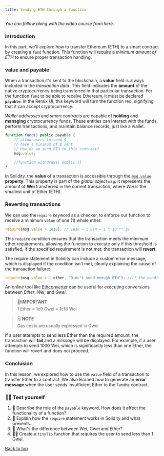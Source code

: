 ```yaml
---
title: Sending ETH through a function
---
```


_You can follow along with the video course from here._

<a name="top"></a>

### Introduction

In this part, we'll explore how to transfer Ethereum (ETH) to a smart contract by creating a `fund` function. This function will require a _minimum amount of ETH_ to ensure proper transaction handling.

### value and payable

When a transaction it's sent to the blockchain, a **value** field is always included in the _transaction data_. This field indicates the **amount** of the native cryptocurrency being transferred in that particular transaction.
For the function `fund` to be able to receive Ethereum, it must be declared **`payable`**. In the Remix UI, this keyword will turn the function red, signifying that it can accept cryptocurrency.

_Wallet addresses_ and _smart contracts_ are capable of **holding** and **managing** cryptocurrency funds. These entities can interact with the funds, perform transactions, and maintain balance records, just like a wallet.

```js
function fund() public payable {
    // allow users to send $
    // have a minimum of $ sent
    // How do we send ETH to this contract?
    msg.value;

    //function withdraw() public {}
}
```

In Solidity, the **value** of a transaction is accessible through the [`msg.value`](https://docs.soliditylang.org/en/develop/units-and-global-variables.html#special-variables-and-functions) **property**. This property is part of the _global object_ `msg`. It represents the amount of **Wei** transferred in the current transaction, where _Wei_ is the smallest unit of Ether (ETH).

### Reverting transactions

We can use the`require` keyword as a checker, to enforce our function to receive a minimum `value` of one (1) whole ether:

```js
require(msg.value > 1e18); // 1e18 = 1 ETH = 1 * 10 ** 18 
```

This `require` condition ensures that the transaction meets the minimum ether requirements, allowing the function to execute only if this threshold is satisfied. If the specified requirement is not met, the transaction will **revert**.

The require statement in Solidity can include a custom error message, which is displayed if the condition isn't met, clearly explaining the cause of the transaction failure:

```js
require(msg.value > 1 ether, "Didn't send enough ETH"); //if the condition is false, revert with the error message
```

An online tool like [Ethconverter](https://eth-converter.com/) can be useful for executing conversions between _Ether_, _Wei_, and _Gwei_.

>👀❗**IMPORTANT** <br>
> 1 Ether = 1e9 Gwei = 1e18 Wei

>🗒️ **NOTE** <br>
> Gas costs are usually expressed in Gwei

If a user attempts to send less Ether than the required amount, the transaction will **fail** and a _message_ will be displayed. For example, if a user attempts to send 1000 Wei, which is significantly less than one Ether, the function will revert and does not proceed.

### Conclusion

In this lesson, we explored how to use the `value` field of a transaction to transfer Ether to a contract. We also learned how to generate an **error message** when the user sends insufficient Ether to the `FundMe` contract.

### 🧑‍💻 Test yourself

1. 📕 Describe the role of the `payable` keyword. How does it affect the functionality of a function?
2. 📕 Explain how the `require` statement works in Solidity and what prevents.
3. 📕 What's the difference between Wei, Gwei and Ether?
4. 🧑‍💻 Create a `tinyTip` function that requires the user to send less than 1 Gwei.

[Back to top](#top)
